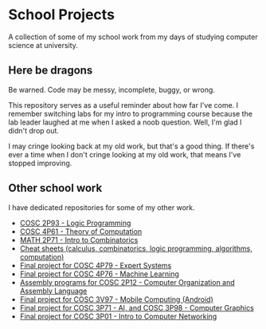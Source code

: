 School Projects
===============

A collection of some of my school work from my days of studying computer science
at university.

Here be dragons
---------------

Be warned. Code may be messy, incomplete, buggy, or wrong.

This repository serves as a useful reminder about how far I've come.
I remember switching labs for my intro to programming course because the lab
leader laughed at me when I asked a noob question. Well, I'm glad I didn't drop out.

I may cringe looking back at my old work, but that's a good thing. If there's
ever a time when I don't cringe looking at my old work, that means I've stopped
improving.

Other school work
-----------------

I have dedicated repositories for some of my other work.

- [COSC 2P93 - Logic Programming](https://github.com/dideler/logic-programming)
- [COSC 4P61 - Theory of Computation](https://github.com/dideler/theory-of-computation)
- [MATH 2P71 - Intro to Combinatorics](https://github.com/dideler/intro-to-combinatorics)
- [Cheat sheets (calculus, combinatorics, logic programming, algorithms, computation)](https://github.com/dideler/cheat-sheets)
- [Final project for COSC 4P79 - Expert Systems](https://github.com/dideler/course-advisor)
- [Final project for COSC 4P76 - Machine Learning](https://github.com/dideler/ann-vs-knn)
- [Assembly programs for COSC 2P12 - Computer Organization and Assembly Language](https://github.com/dideler/LC-3-Programs)
- [Final project for COSC 3V97 - Mobile Computing (Android)](https://github.com/dideler/HiFive)
- [Final project for COSC 3P71 - AI, and COSC 3P98 - Computer Graphics](https://github.com/dideler/divs)
- [Final project for COSC 3P01 - Intro to Computer Networking](https://github.com/dideler/chess-park)
